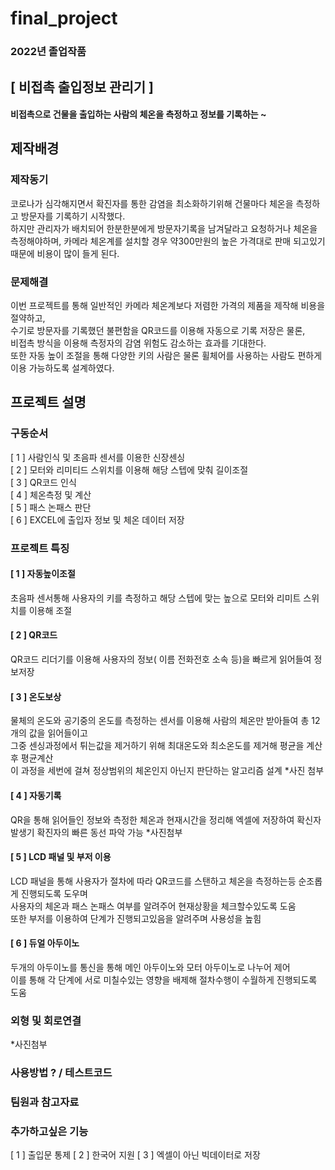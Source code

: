 # final_project
### 2022년 졸업작품

## [ 비접촉 출입정보 관리기 ]
#### 비접촉으로 건물을 출입하는 사람의 체온을 측정하고 정보를 기록하는 ~  


## 제작배경
### 제작동기
코로나가 심각해지면서 확진자를 통한 감염을 최소화하기위해 건물마다 체온을 측정하고 방문자를 기록하기 시작했다.  
하지만 관리자가 배치되어 한분한분에게 방문자기록을 남겨달라고 요청하거나 체온을 측정해야하며, 
카메라 체온계를 설치할 경우 약300만원의 높은 가격대로 판매 되고있기 때문에 비용이 많이 들게 된다.


### 문제해결
이번 프로젝트를 통해 일반적인 카메라 체온계보다 저렴한 가격의 제품을 제작해 비용을 절약하고,  
수기로 방문자를 기록했던 불편함을 QR코드를 이용해 자동으로 기록 저장은 물론,  
비접촉 방식을 이용해 측정자의 감염 위험도 감소하는 효과를 기대한다.  
또한 자동 높이 조절을 통해 다양한 키의 사람은 물론 휠체어를 사용하는 사람도 편하게 이용 가능하도록 설계하였다.

## 프로젝트 설명
### 구동순서
[ 1 ] 사람인식 및 초음파 센서를 이용한 신장센싱  
[ 2 ] 모터와 리미티드 스위치를 이용해 해당 스텝에 맞춰 길이조절  
[ 3 ] QR코드 인식  
[ 4 ] 체온측정 및 계산  
[ 5 ] 패스 논패스 판단  
[ 6 ] EXCEL에 출입자 정보 및 체온 데이터 저장

### 프로젝트 특징
#### [ 1 ] 자동높이조절
초음파 센서통해 사용자의 키를 측정하고 해당 스텝에 맞는 높으로 모터와 리미트 스위치를 이용해 조절  


#### [ 2 ] QR코드
QR코드 리더기를 이용해 사용자의 정보( 이름 전화전호 소속 등)을 빠르게 읽어들여 정보저장


#### [ 3 ] 온도보상
물체의 온도와 공기중의 온도를 측정하는 센서를 이용해 사람의 체온만 받아들여 총 12개의 값을 읽어들이고  
그중 센싱과정에서 튀는값을 제거하기 위해 최대온도와 최소온도를 제거해 평균을 계산후 평균계산  
이 과정을 세번에 걸쳐 정상범위의 체온인지 아닌지 판단하는 알고리즘 설계 
*사진 첨부

#### [ 4 ] 자동기록
QR을 통해 읽어들인 정보와 측정한 체온과 현재시간을 정리해 엑셀에 저장하여
확신자 발생기 확진자의 빠른 동선 파악 가능
*사진첨부

#### [ 5 ] LCD 패널 및 부저 이용
LCD 패널을 통해 사용자가 절차에 따라 QR코드를 스탠하고 체온을 측정하는등 순조롭게 진행되도록 도우며  
사용자의 체온과 패스 논패스 여부를 알려주어 현재상황을 체크할수있도록 도움  
또한 부저를 이용하여 단계가 진행되고있음을 알려주며 사용성을 높힘


#### [ 6 ] 듀얼 아두이노
두개의 아두이노를 통신을 통해 메인 아두이노와 모터 아두이노로 나누어 제어  
이를 통해 각 단계에 서로 미칠수있는 영향을 배제해 절차수행이 수월하게 진행되도록 도움


### 외형 및 회로연결
*사진첨부


### 사용방법 ? / 테스트코드



### 팀원과 참고자료



### 추가하고싶은 기능
[ 1 ] 출입문 통제
[ 2 ] 한국어 지원
[ 3 ] 엑셀이 아닌 빅데이터로 저장
